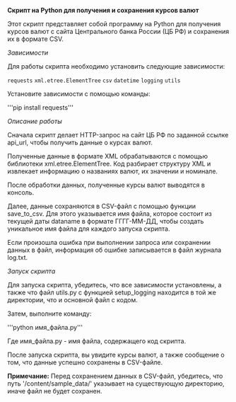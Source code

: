 **Скрипт на Python для получения и сохранения курсов валют**

Этот скрипт представляет собой программу на Python для получения курсов валют с сайта Центрального банка России (ЦБ РФ) и сохранения их в формате CSV.

*Зависимости*

Для работы скрипта необходимо установить следующие зависимости:

`requests` `xml.etree.ElementTree` `csv` `datetime` `logging` `utils` 


Установите зависимости с помощью команды:

'''pip install requests'''


*Описание работы*

Сначала скрипт делает HTTP-запрос на сайт ЦБ РФ по заданной ссылке api_url, чтобы получить данные о курсах валют.

Полученные данные в формате XML обрабатываются с помощью библиотеки xml.etree.ElementTree. Код разбирает структуру XML и извлекает информацию о названиях валют, их значении и номинале.

После обработки данных, полученные курсы валют выводятся в консоль.

Далее, данные сохраняются в CSV-файл с помощью функции save_to_csv. Для этого указывается имя файла, которое состоит из текущей даты dataname в формате ГГГГ-ММ-ДД, чтобы создать уникальное имя файла для каждого запуска скрипта.

Если произошла ошибка при выполнении запроса или сохранении данных в файл, информация об ошибке записывается в файл журнала log.txt.


*Запуск скрипта*

Для запуска скрипта, убедитесь, что все зависимости установлены, а также что файл utils.py с функцией setup_logging находится в той же директории, что и основной файл с кодом.

Затем, выполните команду:

'''python имя_файла.py'''

Где имя_файла.py - имя файла, содержащего код скрипта.

После запуска скрипта, вы увидите курсы валют, а также сообщение о том, что данные успешно сохранены в CSV-файле.

**Примечание:** Перед сохранением данных в CSV-файл, убедитесь, что путь '/content/sample_data/' указывает на существующую директорию, иначе файл не будет сохранен.
